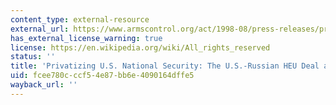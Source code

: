 ```yaml
---
content_type: external-resource
external_url: https://www.armscontrol.org/act/1998-08/press-releases/privatizing-us-national-security-us-russian-heu-deal-risk
has_external_license_warning: true
license: https://en.wikipedia.org/wiki/All_rights_reserved
status: ''
title: 'Privatizing U.S. National Security: The U.S.-Russian HEU Deal at Risk'
uid: fcee780c-ccf5-4e87-bb6e-4090164dffe5
wayback_url: ''
---
```

